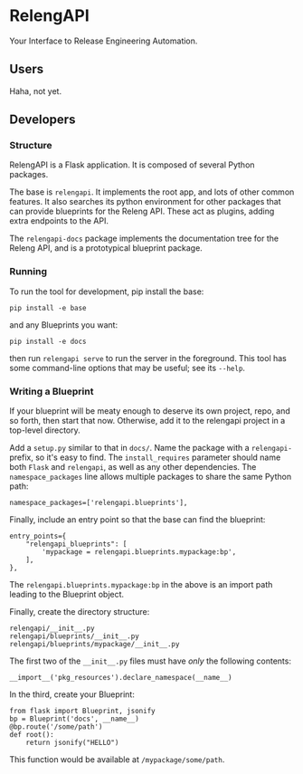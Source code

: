RelengAPI
=========

Your Interface to Release Engineering Automation.

Users
-----

Haha, not yet.

Developers
----------

### Structure

RelengAPI is a Flask application.  It is composed of several Python packages.

The base is `relengapi`.
It implements the root app, and lots of other common features.
It also searches its python environment for other packages that can provide blueprints for the Releng API.
These act as plugins, adding extra endpoints to the API.

The `relengapi-docs` package implements the documentation tree for the Releng API, and is a prototypical blueprint package.

### Running

To run the tool for development, pip install the base:

    pip install -e base

and any Blueprints you want:

    pip install -e docs

then run `relengapi serve` to run the server in the foreground.
This tool has some command-line options that may be useful; see its `--help`.

### Writing a Blueprint

If your blueprint will be meaty enough to deserve its own project, repo, and so forth, then start that now.
Otherwise, add it to the relengapi project in a top-level directory.

Add a `setup.py` similar to that in `docs/`.
Name the package with a `relengapi-` prefix, so it's easy to find.
The `install_requires` parameter should name both `Flask` and `relengapi`, as well as any other dependencies.
The `namespace_packages` line allows multiple packages to share the same Python path:

    namespace_packages=['relengapi.blueprints'],

Finally, include an entry point so that the base can find the blueprint:

    entry_points={
        "relengapi_blueprints": [
            'mypackage = relengapi.blueprints.mypackage:bp',
        ],
    },

The `relengapi.blueprints.mypackage:bp` in the above is an import path leading to the Blueprint object.

Finally, create the directory structure:

    relengapi/__init__.py
    relengapi/blueprints/__init__.py
    relengapi/blueprints/mypackage/__init__.py

The first two of the `__init__.py` files must have *only* the following contents:

    __import__('pkg_resources').declare_namespace(__name__)

In the third, create your Blueprint:

    from flask import Blueprint, jsonify
    bp = Blueprint('docs', __name__)
    @bp.route('/some/path')
    def root():
        return jsonify("HELLO")

This function would be available at `/mypackage/some/path`.
